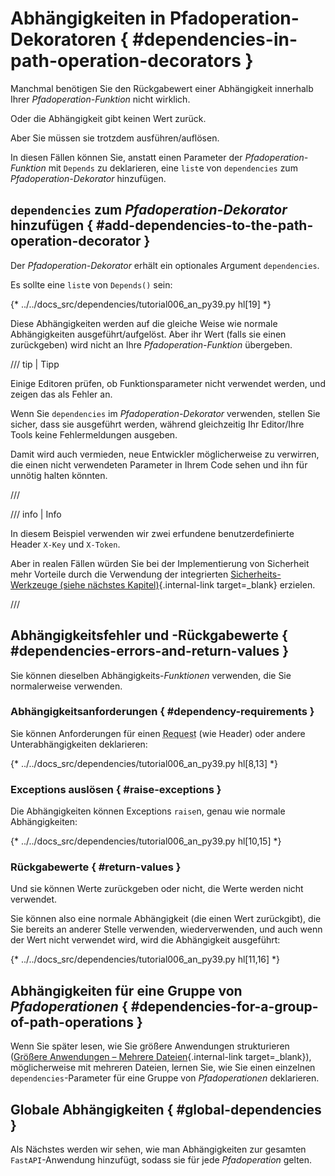 # Abhängigkeiten in Pfadoperation-Dekoratoren { #dependencies-in-path-operation-decorators }

Manchmal benötigen Sie den Rückgabewert einer Abhängigkeit innerhalb Ihrer *Pfadoperation-Funktion* nicht wirklich.

Oder die Abhängigkeit gibt keinen Wert zurück.

Aber Sie müssen sie trotzdem ausführen/auflösen.

In diesen Fällen können Sie, anstatt einen Parameter der *Pfadoperation-Funktion* mit `Depends` zu deklarieren, eine `list`e von `dependencies` zum *Pfadoperation-Dekorator* hinzufügen.

## `dependencies` zum *Pfadoperation-Dekorator* hinzufügen { #add-dependencies-to-the-path-operation-decorator }

Der *Pfadoperation-Dekorator* erhält ein optionales Argument `dependencies`.

Es sollte eine `list`e von `Depends()` sein:

{* ../../docs_src/dependencies/tutorial006_an_py39.py hl[19] *}

Diese Abhängigkeiten werden auf die gleiche Weise wie normale Abhängigkeiten ausgeführt/aufgelöst. Aber ihr Wert (falls sie einen zurückgeben) wird nicht an Ihre *Pfadoperation-Funktion* übergeben.

/// tip | Tipp

Einige Editoren prüfen, ob Funktionsparameter nicht verwendet werden, und zeigen das als Fehler an.

Wenn Sie `dependencies` im *Pfadoperation-Dekorator* verwenden, stellen Sie sicher, dass sie ausgeführt werden, während gleichzeitig Ihr Editor/Ihre Tools keine Fehlermeldungen ausgeben.

Damit wird auch vermieden, neue Entwickler möglicherweise zu verwirren, die einen nicht verwendeten Parameter in Ihrem Code sehen und ihn für unnötig halten könnten.

///

/// info | Info

In diesem Beispiel verwenden wir zwei erfundene benutzerdefinierte Header `X-Key` und `X-Token`.

Aber in realen Fällen würden Sie bei der Implementierung von Sicherheit mehr Vorteile durch die Verwendung der integrierten [Sicherheits-Werkzeuge (siehe nächstes Kapitel)](../security/index.md){.internal-link target=_blank} erzielen.

///

## Abhängigkeitsfehler und -Rückgabewerte { #dependencies-errors-and-return-values }

Sie können dieselben Abhängigkeits-*Funktionen* verwenden, die Sie normalerweise verwenden.

### Abhängigkeitsanforderungen { #dependency-requirements }

Sie können Anforderungen für einen <abbr title="Request – Anfrage: Daten, die der Client zum Server sendet">Request</abbr> (wie Header) oder andere Unterabhängigkeiten deklarieren:

{* ../../docs_src/dependencies/tutorial006_an_py39.py hl[8,13] *}

### Exceptions auslösen { #raise-exceptions }

Die Abhängigkeiten können Exceptions `raise`n, genau wie normale Abhängigkeiten:

{* ../../docs_src/dependencies/tutorial006_an_py39.py hl[10,15] *}

### Rückgabewerte { #return-values }

Und sie können Werte zurückgeben oder nicht, die Werte werden nicht verwendet.

Sie können also eine normale Abhängigkeit (die einen Wert zurückgibt), die Sie bereits an anderer Stelle verwenden, wiederverwenden, und auch wenn der Wert nicht verwendet wird, wird die Abhängigkeit ausgeführt:

{* ../../docs_src/dependencies/tutorial006_an_py39.py hl[11,16] *}

## Abhängigkeiten für eine Gruppe von *Pfadoperationen* { #dependencies-for-a-group-of-path-operations }

Wenn Sie später lesen, wie Sie größere Anwendungen strukturieren ([Größere Anwendungen – Mehrere Dateien](../../tutorial/bigger-applications.md){.internal-link target=_blank}), möglicherweise mit mehreren Dateien, lernen Sie, wie Sie einen einzelnen `dependencies`-Parameter für eine Gruppe von *Pfadoperationen* deklarieren.

## Globale Abhängigkeiten { #global-dependencies }

Als Nächstes werden wir sehen, wie man Abhängigkeiten zur gesamten `FastAPI`-Anwendung hinzufügt, sodass sie für jede *Pfadoperation* gelten.
